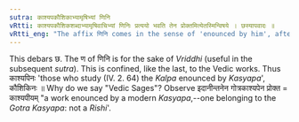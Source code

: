```yaml
---
sutra: काश्यपकौशिकाभ्यामृषिभ्यां णिनि
vRtti: काश्यपकौशिकशब्दाभ्यामृषिवाचिभ्यां णिनिः प्रत्ययो भवति तेन प्रोक्तमित्येतस्मिन्विषये । छस्यापवादः ॥
vRtti_eng: "The affix णिनि comes in the sense of 'enounced by him', after the words '_Kasyapa_' and '_Kausika_' when denoting Vedic Seers."
---
```

This debars छ. The ण of णिनि is for the sake of _Vriddhi_ (useful in the subsequent _sutra_). This is confined, like the last, to the Vedic works. Thus काश्यपिनः 'those who study (IV. 2. 64) the _Kalpa_ enounced by _Kasyapa_', कौशिकिनः ॥ Why do we say "Vedic Sages"? Observe इदानीन्तनेन गोत्रकाश्यपेन प्रोक्त = काश्यपीयम् "a work enounced by a modern _Kasyapa_,--one belonging to the _Gotra_ _Kasyapa_: not a _Rishi_'.
